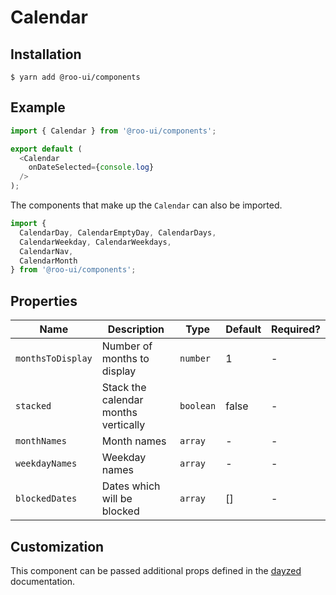 # Calendar

<!-- STORY -->

## Installation

```shell
$ yarn add @roo-ui/components
```

## Example

```js
import { Calendar } from '@roo-ui/components';

export default (
  <Calendar
    onDateSelected={console.log}
  />
);
```

The components that make up the `Calendar` can also be imported.

```js
import {
  CalendarDay, CalendarEmptyDay, CalendarDays,
  CalendarWeekday, CalendarWeekdays,
  CalendarNav,
  CalendarMonth
} from '@roo-ui/components';
```

## Properties

| Name              | Description                          | Type      | Default | Required? |
|-------------------|--------------------------------------|-----------|---------|-----------|
| `monthsToDisplay` | Number of months to display          | `number`  | 1       | -         |
| `stacked`         | Stack the calendar months vertically | `boolean` | false   | -         |
| `monthNames`      | Month names                          | `array`   | -       | -         |
| `weekdayNames`    | Weekday names                        | `array`   | -       | -         |
| `blockedDates`    | Dates which will be blocked          | `array`   | []      | -         |

## Customization

This component can be passed additional props defined in the [dayzed](https://github.com/deseretdigital/dayzed) documentation.
